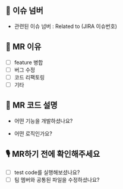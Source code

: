 ## 🎵 이슈 넘버
- 관련된 이슈 넘버 : Related to (JIRA 이슈번호)

## 🥁 MR 이유 
- [ ] feature 병합
- [ ] 버그 수정
- [ ] 코드 리팩토링
- [ ] 기타

## 🎸 MR 코드 설명
- 어떤 기능을 개발하셨나요?

- 어떤 로직인가요?


## 🎙 MR하기 전에 확인해주세요
- [ ] test code를 실행해보셨나요?
- [ ] 팀 멤버와 공통된 파일을 수정하셨나요?
